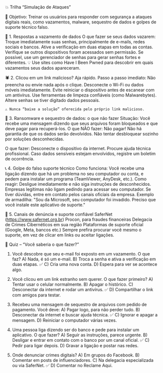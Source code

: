 💥 Trilha “Simulação de Ataques”

🎯 Objetivo:
Treinar os usuários para responder com segurança a ataques digitais reais, como vazamentos, malware, sequestro de dados e golpes de suporte técnico falso.

🧩 1. Respostas a vazamento de dados
O que fazer se seus dados vazarem:
    Troque imediatamente suas senhas, principalmente de e-mails, redes sociais e bancos.
    Ative a verificação em duas etapas em todas as contas.
    Verifique se outros dispositivos foram acessados sem permissão.
    Se possível, use um gerenciador de senhas para gerar senhas fortes e diferentes.
💡 Use sites como Have I Been Pwned para descobrir em quais vazamentos seus dados apareceram.

🕷️ 2. Clicou em um link malicioso? Aja rápido.
Passo a passo imediato:
    Não preencha ou envie nada após o clique.
    Desconecte o Wi-Fi ou dados móveis imediatamente.
    Evite reiniciar o dispositivo antes de escanear com um antivírus.
    Use ferramentas de limpeza confiáveis (como Malwarebytes).
    Altere senhas se tiver digitado dados pessoais.

    ⚠️ Nunca “baixe a solução” oferecida pelo próprio link malicioso.

🛑 3. Ransomware e sequestro de dados: o que não fazer
Situação:
Você recebe uma mensagem dizendo que seus arquivos foram bloqueados e que deve pagar para recuperá-los.
O que NÃO fazer:
    Não pagar! Não há garantia de que os dados serão devolvidos.
    Não tentar desbloquear sozinho por soluções desconhecidas.

O que fazer:
    Desconecte o dispositivo da internet.
    Procure ajuda técnica profissional.
    Caso dados sensíveis estejam envolvidos, registre um boletim de ocorrência.

📞 4. Golpe do falso suporte técnico
Como funciona:
	Você recebe uma ligação dizendo que há um problema no seu computador ou conta, e pedem para instalar um programa (TeamViewer, AnyDesk, etc.).
Como reagir:
    Desligue imediatamente e não siga instruções de desconhecidos.
    Empresas legítimas não ligam pedindo para acessar seu computador.
    Se tiver dúvidas, entre em contato pelos canais oficiais da empresa.
    Exemplo de armadilha: "Sou da Microsoft, seu computador foi invadido. Preciso que você instale este aplicativo de suporte."

🧭 5. Canais de denúncia e suporte confiável
    SaferNet (https://www.safernet.org.br)
    Procon, para fraudes financeiras
    Delegacia de Crimes Cibernéticos em sua região
    Plataformas de suporte oficial (Google, Meta, bancos etc.)
    Sempre prefira procurar você mesmo o suporte, em vez de clicar em links ou aceitar ligações.

🧠 Quiz – “Você saberia o que fazer?”

1. Você descobre que seu e-mail foi exposto em um vazamento. O que faz?
A) Nada, é só um e-mail.
B) Troca a senha e ativa a verificação em duas etapas. ✅
C) Cria uma nova conta.
D) Espera para ver se acontece algo.

2. Você clicou em um link estranho sem querer. O que fazer primeiro?
A) Tentar usar o celular normalmente.
B) Apagar o histórico.
C) Desconectar da internet e rodar um antivírus. ✅
D) Compartilhar o link com amigos para testar.

3. Recebeu uma mensagem de sequestro de arquivos com pedido de pagamento. Você deve:
A) Pagar logo, para não perder tudo.
B) Desconectar da internet e buscar ajuda técnica. ✅
C) Ignorar e apagar a mensagem.
D) Reiniciar o computador várias vezes.

4. Uma pessoa liga dizendo ser do banco e pede para instalar um aplicativo. O que fazer?
A) Seguir as instruções, parece urgente.
B) Desligar e entrar em contato com o banco por um canal oficial. ✅
C) Pedir para ligar depois.
D) Gravar a ligação e postar nas redes.

5. Onde denunciar crimes digitais?
A) Em grupos do Facebook.
B) Comentar em posts de influenciadores.
C) Na delegacia especializada ou via SaferNet. ✅
D) Comentar no Reclame Aqui.